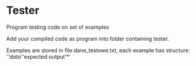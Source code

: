 # Tester
Program testing code on set of examples

Add your compiled code as program into folder containing tester.

Examples are stored in file dane_testowe.txt, each example has structure: '*'data'*'expected output'*'
